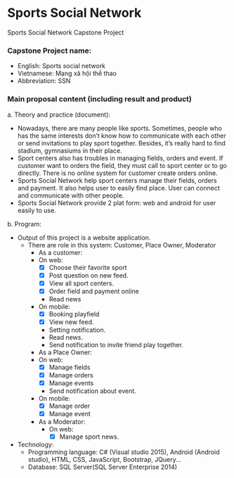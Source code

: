 # Sports Social Network 

Sports Social Network Capstone Project

### Capstone Project name:
*	English: Sports social network
*	Vietnamese: Mạng xã hội thể thao
*	Abbreviation: SSN

### Main proposal content (including result and product)  
  a. Theory and practice (document): 
*	Nowadays, there are many people like sports. Sometimes, people who has the same interests don’t know how to communicate with each other or send invitations to play sport together. Besides, it’s really hard to find stadium, gymnasiums in their place.
*	Sport centers also has troubles in managing fields, orders and event. If customer want to orders the field, they must call to sport center or to go directly. There is no online system for customer create orders online.
*	Sports Social Network help sport centers manage their fields, orders and payment. It also helps user to easily find place. User can connect and communicate with other people.
*	Sports Social Network provide 2 plat form: web and android for user easily to use.

b. Program:
- Output of this project is a website application.
  - There are role in this system: Customer, Place Owner, Moderator
    -	As a customer:
      -	On web:
        -	[x] Choose their favorite sport
        -	[x] Post question on new feed.
        -	[x] View all sport centers.
        -	[x] Order field and payment online
        -	Read news
      -	On mobile:
        -	[x] Booking playfield
        -	[x] View new feed.
        -	Setting notification.
        -	Read news.
        -	Send notification to invite friend play together.
    -	As a Place Owner:
      -	On web:
        -	[x] Manage fields
        -	[x] Manage orders
        -	[x] Manage events
        -	Send notification about event.
      -	On mobile:
        -	[x] Manage order
        -	[x] Manage event
    - As a Moderator:
      - On web:	
        -	[x] Manage sport news.
- Technology:
  - Programming language: C# (Visual studio 2015), Android (Android studio), HTML, CSS, JavaScript, Bootstrap, JQuery...
  - Database: SQL Server(SQL Server Enterprise 2014)
